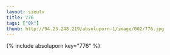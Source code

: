 ```yaml
--- 
layout: sieutv
title: 776
tags: ["0k"]
thumb: http://94.23.248.219/absoluporn-1/image/002/776.jpg
---
```

{% include absoluporn key="776" %} 
